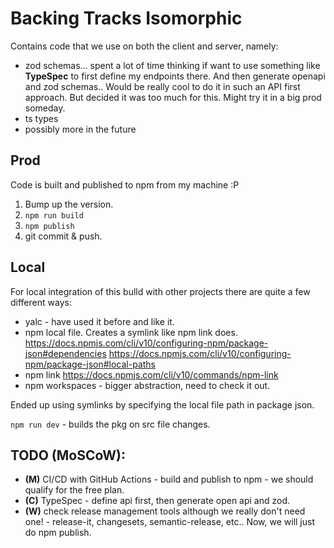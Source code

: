 # Backing Tracks Isomorphic

Contains code that we use on both the client and server, namely:

- zod schemas... spent a lot of time thinking if want to use something like **TypeSpec** to first define my endpoints there. And then generate openapi and zod schemas.. Would be really cool to do it in such an API first approach. But decided it was too much for this. Might try it in a big prod someday.
- ts types
- possibly more in the future

## Prod

Code is built and published to npm from my machine :P

1. Bump up the version.
2. `npm run build`
3. `npm publish`
4. git commit & push.

## Local

For local integration of this bulld with other projects there are quite a few different ways:

- yalc - have used it before and like it.
- npm local file. Creates a symlink like npm link does. https://docs.npmjs.com/cli/v10/configuring-npm/package-json#dependencies https://docs.npmjs.com/cli/v10/configuring-npm/package-json#local-paths
- npm link https://docs.npmjs.com/cli/v10/commands/npm-link
- npm workspaces - bigger abstraction, need to check it out.

Ended up using symlinks by specifying the local file path in package json.

`npm run dev` - builds the pkg on src file changes.

## TODO (MoSCoW):

- **(M)** CI/CD with GitHub Actions - build and publish to npm - we should qualify for the free plan.
- **(C)** TypeSpec - define api first, then generate open api and zod.
- **(W)** check release management tools although we really don't need one! - release-it, changesets, semantic-release, etc.. Now, we will just do npm publish.
